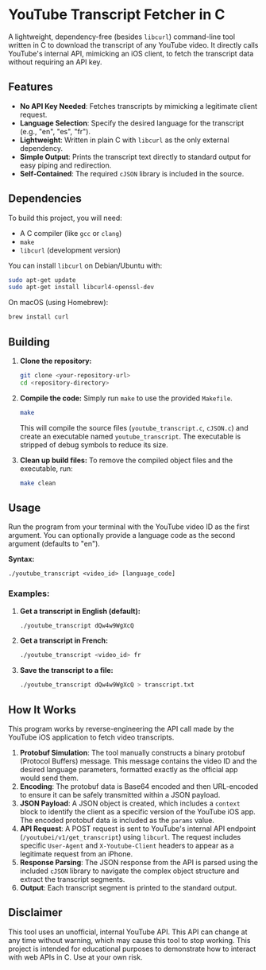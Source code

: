 # YouTube Transcript Fetcher in C

A lightweight, dependency-free (besides `libcurl`) command-line tool written in C to download the transcript of any YouTube video. It directly calls YouTube's internal API, mimicking an iOS client, to fetch the transcript data without requiring an API key.

## Features

-   **No API Key Needed**: Fetches transcripts by mimicking a legitimate client request.
-   **Language Selection**: Specify the desired language for the transcript (e.g., "en", "es", "fr").
-   **Lightweight**: Written in plain C with `libcurl` as the only external dependency.
-   **Simple Output**: Prints the transcript text directly to standard output for easy piping and redirection.
-   **Self-Contained**: The required `cJSON` library is included in the source.

## Dependencies

To build this project, you will need:

-   A C compiler (like `gcc` or `clang`)
-   `make`
-   `libcurl` (development version)

You can install `libcurl` on Debian/Ubuntu with:

```bash
sudo apt-get update
sudo apt-get install libcurl4-openssl-dev
```

On macOS (using Homebrew):

```bash
brew install curl
```

## Building

1.  **Clone the repository:**
    ```bash
    git clone <your-repository-url>
    cd <repository-directory>
    ```

2.  **Compile the code:**
    Simply run `make` to use the provided `Makefile`.

    ```bash
    make
    ```

    This will compile the source files (`youtube_transcript.c`, `cJSON.c`) and create an executable named `youtube_transcript`. The executable is stripped of debug symbols to reduce its size.

3.  **Clean up build files:**
    To remove the compiled object files and the executable, run:
    ```bash
    make clean
    ```

## Usage

Run the program from your terminal with the YouTube video ID as the first argument. You can optionally provide a language code as the second argument (defaults to "en").

**Syntax:**

```
./youtube_transcript <video_id> [language_code]
```

### Examples:

1.  **Get a transcript in English (default):**
    ```bash
    ./youtube_transcript dQw4w9WgXcQ
    ```

2.  **Get a transcript in French:**
    ```bash
    ./youtube_transcript <video_id> fr
    ```

3.  **Save the transcript to a file:**
    ```bash
    ./youtube_transcript dQw4w9WgXcQ > transcript.txt
    ```

## How It Works

This program works by reverse-engineering the API call made by the YouTube iOS application to fetch video transcripts.

1.  **Protobuf Simulation**: The tool manually constructs a binary protobuf (Protocol Buffers) message. This message contains the video ID and the desired language parameters, formatted exactly as the official app would send them.
2.  **Encoding**: The protobuf data is Base64 encoded and then URL-encoded to ensure it can be safely transmitted within a JSON payload.
3.  **JSON Payload**: A JSON object is created, which includes a `context` block to identify the client as a specific version of the YouTube iOS app. The encoded protobuf data is included as the `params` value.
4.  **API Request**: A POST request is sent to YouTube's internal API endpoint (`/youtubei/v1/get_transcript`) using `libcurl`. The request includes specific `User-Agent` and `X-Youtube-Client` headers to appear as a legitimate request from an iPhone.
5.  **Response Parsing**: The JSON response from the API is parsed using the included `cJSON` library to navigate the complex object structure and extract the transcript segments.
6.  **Output**: Each transcript segment is printed to the standard output.

## Disclaimer

This tool uses an unofficial, internal YouTube API. This API can change at any time without warning, which may cause this tool to stop working. This project is intended for educational purposes to demonstrate how to interact with web APIs in C. Use at your own risk.
